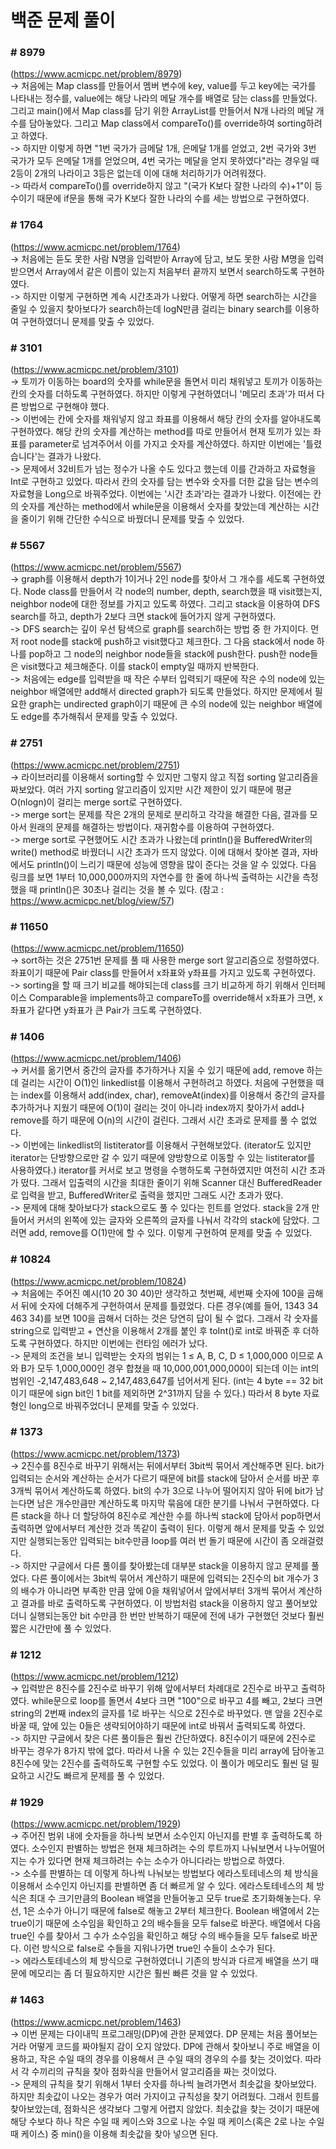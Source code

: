 # 백준 문제 풀이

### # 8979
(https://www.acmicpc.net/problem/8979) <br>
-> 처음에는 Map class를 만들어서 멤버 변수에 key, value를 두고 key에는 국가를 나타내는 정수를, value에는 해당 나라의 메달 개수를 배열로 담는 class를 만들었다. 그리고 main()에서 Map class를 담기 위한 ArrayList를 만들어서 N개 나라의 메달 개수를 담아놓았다.
그리고 Map class에서 compareTo()를 override하여 sorting하려고 하였다. <br>
-> 하지만 이렇게 하면 "1번 국가가 금메달 1개, 은메달 1개를 얻었고, 2번 국가와 3번 국가가 모두 은메달 1개를 얻었으며, 4번 국가는 메달을 얻지 못하였다"라는 경우일 때 2등이 2개의 나라이고 3등은 없는데 이에 대해 처리하기가 어려워졌다. <br>
-> 따라서 compareTo()를 override하지 않고 "(국가 K보다 잘한 나라의 수)+1"이 등수이기 때문에 if문을 통해 국가 K보다 잘한 나라의 수를 세는 방법으로 구현하였다.
<br>

### # 1764
(https://www.acmicpc.net/problem/1764) <br>
 -> 처음에는 듣도 못한 사람 N명을 입력받아 Array에 담고, 보도 못한 사람 M명을 입력받으면서 Array에서 같은 이름이 있는지 처음부터 끝까지 보면서 search하도록 구현하였다. <br>
 -> 하지만 이렇게 구현하면 계속 시간초과가 나왔다. 어떻게 하면 search하는 시간을 줄일 수 있을지 찾아보다가 search하는데 logN만큼 걸리는 binary search를 이용하여 구현하였더니 문제를 맞출 수 있었다.
<br>

### # 3101
(https://www.acmicpc.net/problem/3101) <br>
-> 토끼가 이동하는 board의 숫자를 while문을 돌면서 미리 채워넣고 토끼가 이동하는 칸의 숫자를 더하도록 구현하였다. 하지만 이렇게 구현하였더니 '메모리 초과'가 떠서 다른 방법으로 구현해야 했다. <br>
-> 이번에는 칸에 숫자를 채워넣지 않고 좌표를 이용해서 해당 칸의 숫자를 알아내도록 구현하였다. 해당 칸의 숫자를 계산하는 method를 따로 만들어서 현재 토끼가 있는 좌표를 parameter로 넘겨주어서 이를 가지고 숫자를 계산하였다. 하지만 이번에는 '틀렸습니다'는 결과가 나왔다. <br>
-> 문제에서 32비트가 넘는 정수가 나올 수도 있다고 했는데 이를 간과하고 자료형을 Int로 구현하고 있었다. 따라서 칸의 숫자를 담는 변수와 숫자를 더한 값을 담는 변수의 자료형을 Long으로 바꿔주었다. 이번에는 '시간 초과'라는 결과가 나왔다. 이전에는 칸의 숫자를 계산하는 method에서 while문을 이용해서 숫자를 찾았는데 계산하는 시간을 줄이기 위해 간단한 수식으로 바꿨더니 문제를 맞출 수 있었다.
<br>

### # 5567
(https://www.acmicpc.net/problem/5567) <br>
-> graph를 이용해서 depth가 1이거나 2인 node를 찾아서 그 개수를 세도록 구현하였다. Node class를 만들어서 각 node의 number, depth, search했을 때 visit했는지, neighbor node에 대한 정보를 가지고 있도록 하였다. 그리고 stack을 이용하여 DFS search를 하고, depth가 2보다 크면 stack에 들어가지 않게 구현하였다. <br>
-> DFS search는 깊이 우선 탐색으로 graph를 search하는 방법 중 한 가지이다. 먼저 root node를 stack에 push하고 visit했다고 체크한다. 그 다음 stack에서 node 하나를 pop하고 그 node의 neighbor node들을 stack에 push한다. push한 node들은 visit했다고 체크해준다. 이를 stack이 empty일 때까지 반복한다. <br>
-> 처음에는 edge를 입력받을 때 작은 수부터 입력되기 때문에 작은 수의 node에 있는 neighbor 배열에만 add해서 directed graph가 되도록 만들었다. 하지만 문제에서 필요한 graph는 undirected graph이기 때문에 큰 수의 node에 있는 neighbor 배열에도 edge를 추가해줘서 문제를 맞출 수 있었다. 
<br>

### # 2751
(https://www.acmicpc.net/problem/2751) <br>
-> 라이브러리를 이용해서 sorting할 수 있지만 그렇지 않고 직접 sorting 알고리즘을 짜보았다. 여러 가지 sorting 알고리즘이 있지만 시간 제한이 있기 때문에 평균 O(nlogn)이 걸리는 merge sort로 구현하였다. <br>
-> merge sort는 문제를 작은 2개의 문제로 분리하고 각각을 해결한 다음, 결과를 모아서 원래의 문제를 해결하는 방법이다. 재귀함수를 이용하여 구현하였다. <br>
-> merge sort로 구현했어도 시간 초과가 나왔는데 println()을 BufferedWriter의 write() method로 바꿨더니 시간 초과가 뜨지 않았다. 이에 대해서 찾아본 결과, 자바에서도 println()이 느리기 때문에 성능에 영향을 많이 준다는 것을 알 수 있었다. 다음 링크를 보면 1부터 10,000,000까지의 자연수를 한 줄에 하나씩 출력하는 시간을 측정했을 때 println()은 30초나 걸리는 것을 볼 수 있다. (참고 : https://www.acmicpc.net/blog/view/57)
<br>

### # 11650
(https://www.acmicpc.net/problem/11650) <br>
-> sort하는 것은 2751번 문제를 풀 때 사용한 merge sort 알고리즘으로 정렬하였다. 좌표이기 때문에 Pair class를 만들어서 x좌표와 y좌표를 가지고 있도록 구현하였다. <br>
-> sorting을 할 때 크기 비교를 해야되는데 class를 크기 비교하게 하기 위해서 인터페이스 Comparable을 implements하고 compareTo를 override해서 x좌표가 크면, x좌표가 같다면 y좌표가 큰 Pair가 크도록 구현하였다.
<br>

### # 1406
(https://www.acmicpc.net/problem/1406) <br>
-> 커서를 옮기면서 중간의 글자를 추가하거나 지울 수 있기 때문에 add, remove 하는데 걸리는 시간이 O(1)인 linkedlist를 이용해서 구현하려고 하였다. 처음에 구현했을 때는 index를 이용해서 add(index, char), removeAt(index)를 이용해서 중간의 글자를 추가하거나 지웠기 때문에 O(1)이 걸리는 것이 아니라 index까지 찾아가서 add나 remove를 하기 때문에 O(n)의 시간이 걸린다. 그래서 시간 초과로 문제를 풀 수 없었다. <br>
-> 이번에는 linkedlist의 listiterator를 이용해서 구현해보았다. (iterator도 있지만 iterator는 단방향으로만 갈 수 있기 때문에 양방향으로 이동할 수 있는 listiterator를 사용하였다.) iterator를 커서로 보고 명령을 수행하도록 구현하였지만 여전히 시간 초과가 떴다. 그래서 입출력의 시간을 최대한 줄이기 위해 Scanner 대신 BufferedReader로 입력을 받고, BufferedWriter로 출력을 했지만 그래도 시간 초과가 떴다. <br>
-> 문제에 대해 찾아보다가 stack으로도 풀 수 있다는 힌트를 얻었다. stack을 2개 만들어서 커서의 왼쪽에 있는 글자와 오른쪽의 글자를 나눠서 각각의 stack에 담았다. 그러면 add, remove를 O(1)만에 할 수 있다. 이렇게 구현하여 문제를 맞출 수 있었다.
<br>

### # 10824
(https://www.acmicpc.net/problem/10824) <br>
-> 처음에는 주어진 예시(10 20 30 40)만 생각하고 첫번째, 세번째 숫자에 100을 곱해서 뒤에 숫자에 더해주게 구현하여서 문제를 틀렸었다. 다른 경우(예를 들어, 1343 34 463 34)를 보면 100을 곱해서 더하는 것은 당연히 답이 될 수 없다. 그래서 각 숫자를 string으로 입력받고 + 연산을 이용해서 2개를 붙인 후 toInt()로 int로 바꿔준 후 더하도록 구현하였다. 하지만 이번에는 런타임 에러가 났다. <br>
-> 문제의 조건을 보니 입력받는 숫자의 범위는 1 ≤ A, B, C, D ≤ 1,000,000 이므로 A와 B가 모두 1,000,000인 경우 합쳤을 때 10,000,001,000,000이 되는데 이는 int의 범위인 -2,147,483,648 ~ 2,147,483,647를 넘어서게 된다. (int는 4 byte == 32 bit이기 때문에 sign bit인 1 bit를 제외하면 2^31까지 담을 수 있다.) 따라서 8 byte 자료형인 long으로 바꿔주었더니 문제를 맞출 수 있었다.
<br>

### # 1373
(https://www.acmicpc.net/problem/1373) <br>
-> 2진수를 8진수로 바꾸기 위해서는 뒤에서부터 3bit씩 묶어서 계산해주면 된다. bit가 입력되는 순서와 계산하는 순서가 다르기 때문에 bit를 stack에 담아서 순서를 바꾼 후 3개씩 묶어서 계산하도록 하였다. bit의 수가 3으로 나누어 떨어지지 않아 뒤에 bit가 남는다면 남은 개수만큼만 계산하도록 마지막 묶음에 대한 분기를 나눠서 구현하였다. 다른 stack을 하나 더 할당하여 8진수로 계산한 수를 하나씩 stack에 담아서 pop하면서 출력하면 앞에서부터 계산한 것과 똑같이 출력이 된다. 이렇게 해서 문제를 맞출 수 있었지만 실행되는동안 입력되는 bit수만큼 loop를 여러 번 돌기 때문에 시간이 좀 오래걸렸다. <br>
-> 하지만 구글에서 다른 풀이를 찾아봤는데 대부분 stack을 이용하지 않고 문제를 풀었다. 다른 풀이에서는 3bit씩 묶어서 계산하기 때문에 입력되는 2진수의 bit 개수가 3의 배수가 아니라면 부족한 만큼 앞에 0을 채워넣어서 앞에서부터 3개씩 묶어서 계산하고 결과를 바로 출력하도록 구현하였다. 이 방법처럼 stack을 이용하지 않고 풀어보았더니 실행되는동안 bit 수만큼 한 번만 반복하기 때문에 전에 내가 구현했던 것보다 훨씬 짧은 시간만에 풀 수 있었다.
<br>

### # 1212
(https://www.acmicpc.net/problem/1212) <br>
-> 입력받은 8진수를 2진수로 바꾸기 위해 앞에서부터 차례대로 2진수로 바꾸고 출력하였다. while문으로 loop를 돌면서 4보다 크면 "100"으로 바꾸고 4를 빼고, 2보다 크면 string의 2번째 index의 글자를 1로 바꾸는 식으로 2진수로 바꾸었다. 맨 앞을 2진수로 바꿀 때, 앞에 있는 0들은 생략되어야하기 때문에 int로 바꿔서 출력되도록 하였다. <br>
-> 하지만 구글에서 찾은 다른 풀이들은 훨씬 간단하였다. 8진수이기 때문에 2진수로 바꾸는 경우가 8가지 밖에 없다. 따라서 나올 수 있는 2진수들을 미리 array에 담아놓고 8진수에 맞는 2진수를 출력하도록 구현할 수도 있었다. 이 풀이가 메모리도 훨씬 덜 필요하고 시간도 빠르게 문제를 풀 수 있었다.
<br>

### # 1929
(https://www.acmicpc.net/problem/1929) <br>
-> 주어진 범위 내에 숫자들을 하나씩 보면서 소수인지 아닌지를 판별 후 출력하도록 하였다. 소수인지 판별하는 방법은 현재 체크하려는 수의 루트까지 나눠보면서 나누어떨어지는 수가 있다면 현재 체크하려는 수는 소수가 아니다라는 방법으로 하였다. <br>
-> 소수를 판별하는 데 이렇게 하나씩 나눠보는 방법보다 에라스토테네스의 체 방식을 이용해서 소수인지 아닌지를 판별하면 좀 더 빠르게 알 수 있다. 에라스토테네스의 체 방식은 최대 수 크기만큼의 Boolean 배열을 만들어놓고 모두 true로 초기화해놓는다. 우선, 1은 소수가 아니기 때문에 false로 해놓고 2부터 체크한다. Boolean 배열에서 2는 true이기 때문에 소수임을 확인하고 2의 배수들을 모두 false로 바꾼다. 배열에서 다음 true인 수를 찾아서 그 수가 소수임을 확인하고 해당 수의 배수들을 모두 false로 바꾼다. 이런 방식으로 false로 수들을 지워나가면 true인 수들이 소수가 된다. <br>
-> 에라스토테네스의 체 방식으로 구현하였더니 기존의 방식과 다르게 배열을 쓰기 때문에 메모리는 좀 더 필요하지만 시간은 훨씬 빠른 것을 알 수 있었다. 
<br>

### # 1463
(https://www.acmicpc.net/problem/1463) <br>
-> 이번 문제는 다이내믹 프로그래밍(DP)에 관한 문제였다. DP 문제는 처음 풀어보는 거라 어떻게 코드를 짜야될지 감이 오지 않았다. DP에 관해서 찾아보니 주로 배열을 이용하고, 작은 수일 때의 경우를 이용해서 큰 수일 때의 경우의 수를 찾는 것이었다. 따라서 각 수끼리의 규칙을 찾아 점화식을 만들어서 알고리즘을 짜는 것이었다. <br>
-> 문제의 규칙을 찾기 위해서 1부터 숫자를 하나씩 늘려가면서 최솟값을 찾아보았다. 하지만 최솟값이 나오는 경우가 여러 가지이고 규칙성을 찾기 어려웠다. 그래서 힌트를 찾아보았는데, 점화식은 생각보다 그렇게 어렵지 않았다. 최솟값을 찾는 것이기 때문에 해당 수보다 하나 작은 수일 때 케이스와 3으로 나눈 수일 때 케이스(혹은 2로 나눈 수일때 케이스) 중 min()을 이용해 최솟값을 찾아 넣으면 된다. 
<br>

